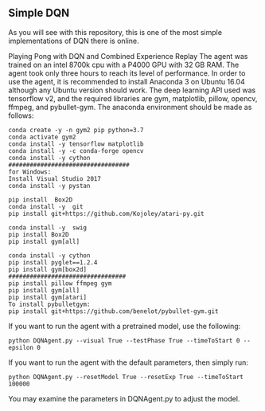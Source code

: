 ## Simple DQN
As you will see with this repository, this is one of the most simple implementations
of DQN there is online. 

Playing Pong with DQN and Combined Experience Replay
The agent was trained on an intel 8700k cpu with a P4000 GPU with 32 GB RAM. 
The agent took only three hours to reach its level of performance.  In order 
to use the agent, it is recommended to install Anaconda 3 on Ubuntu 16.04 although 
any Ubuntu version should work. The deep learning API used was tensorflow v2, 
and the required libraries are gym, matplotlib, pillow, opencv, ffmpeg, and 
pybullet-gym. The anaconda environment should be made as follows:
```
conda create -y -n gym2 pip python=3.7
conda activate gym2
conda install -y tensorflow matplotlib
conda install -y -c conda-forge opencv
conda install -y cython
##################################
for Windows: 
Install Visual Studio 2017
conda install -y pystan

pip install  Box2D
conda install -y  git
pip install git+https://github.com/Kojoley/atari-py.git

conda install -y  swig
pip install Box2D
pip install gym[all]

conda install -y cython
pip install pyglet==1.2.4
pip install gym[box2d]
#################################
pip install pillow ffmpeg gym
pip install gym[all] 
pip install gym[atari]
To install pybulletgym: 
pip install git+https://github.com/benelot/pybullet-gym.git

```
If you want to run the agent with a pretrained model, use the following:
```
python DQNAgent.py --visual True --testPhase True --timeToStart 0 --epsilon 0 
```
If you want to run the agent with the default parameters, then simply run:
```
python DQNAgent.py --resetModel True --resetExp True --timeToStart 100000
```
You may examine the parameters in DQNAgent.py to adjust the model.

